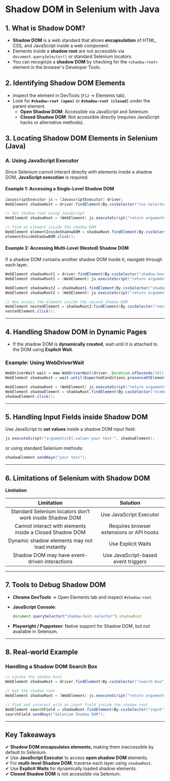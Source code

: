 **Shadow DOM in Selenium with Java**
====================================

**1\. What is Shadow DOM?**
---------------------------

*   **Shadow DOM** is a web standard that allows **encapsulation** of HTML, CSS, and JavaScript inside a web component.
*   Elements inside a **shadow root** are not accessible via `document.querySelector()` or standard Selenium locators.
*   You can recognize a **shadow DOM** by checking for the `<shadow-root>` element in the browser's Developer Tools.

**2\. Identifying Shadow DOM Elements**
---------------------------------------

*   Inspect the element in DevTools (`F12` → Elements tab).
*   Look for **`#shadow-root (open)`** or **`#shadow-root (closed)`** under the parent element.
    *   **Open Shadow DOM**: Accessible via JavaScript and Selenium.
    *   **Closed Shadow DOM**: Not accessible directly (requires JavaScript hacks or alternative methods).

**3\. Locating Shadow DOM Elements in Selenium (Java)**
-------------------------------------------------------

### **A. Using JavaScript Executor**

Since Selenium cannot interact directly with elements inside a shadow DOM, **JavaScript execution** is required.

#### **Example 1: Accessing a Single-Level Shadow DOM**

```java
JavascriptExecutor js = (JavascriptExecutor) driver;
WebElement shadowHost = driver.findElement(By.cssSelector("css-selector-of-shadow-host"));

// Get shadow root using JavaScript
WebElement shadowRoot = (WebElement) js.executeScript("return arguments[0].shadowRoot", shadowHost);

// Find an element inside the shadow DOM
WebElement elementInsideShadowDOM = shadowRoot.findElement(By.cssSelector("css-selector-inside-shadow"));
elementInsideShadowDOM.click();
```

#### **Example 2: Accessing Multi-Level (Nested) Shadow DOM**

If a shadow DOM contains another shadow DOM inside it, navigate through each layer.

```java
WebElement shadowHost1 = driver.findElement(By.cssSelector("shadow-host-1"));
WebElement shadowRoot1 = (WebElement) js.executeScript("return arguments[0].shadowRoot", shadowHost1);

WebElement shadowHost2 = shadowRoot1.findElement(By.cssSelector("shadow-host-2"));
WebElement shadowRoot2 = (WebElement) js.executeScript("return arguments[0].shadowRoot", shadowHost2);

// Now access the element inside the second shadow DOM
WebElement nestedElement = shadowRoot2.findElement(By.cssSelector("nested-element-selector"));
nestedElement.click();
```

* * *

**4\. Handling Shadow DOM in Dynamic Pages**
--------------------------------------------

*   If the shadow DOM is **dynamically created**, wait until it is attached to the DOM using **Explicit Wait**.

### **Example: Using WebDriverWait**

```java
WebDriverWait wait = new WebDriverWait(driver, Duration.ofSeconds(10));
WebElement shadowHost = wait.until(ExpectedConditions.presenceOfElementLocated(By.cssSelector("shadow-host-selector")));

WebElement shadowRoot = (WebElement) js.executeScript("return arguments[0].shadowRoot", shadowHost);
WebElement shadowElement = shadowRoot.findElement(By.cssSelector("element-inside-shadow"));
shadowElement.click();
```

* * *

**5\. Handling Input Fields inside Shadow DOM**
-----------------------------------------------

Use JavaScript to **set values** inside a shadow DOM input field:

```java
js.executeScript("arguments[0].value='your text'", shadowElement);
```

or using standard Selenium methods:

```java
shadowElement.sendKeys("your text");
```

* * *

**6\. Limitations of Selenium with Shadow DOM**
-----------------------------------------------

**Limitation**

|                        Limitation                        |                 Solution                 |
|:--------------------------------------------------------:|:----------------------------------------:|
| Standard Selenium locators don’t work inside Shadow DOM  | Use JavaScript Executor                  |
| Cannot interact with elements inside a Closed Shadow DOM | Requires browser extensions or API hooks |
| Dynamic shadow elements may not load instantly           | Use Explicit Waits                       |
| Shadow DOM may have event-driven interactions            | Use JavaScript-based event triggers      |

* * *

**7\. Tools to Debug Shadow DOM**
---------------------------------

*   **Chrome DevTools** → Open Elements tab and inspect `#shadow-root`.
*   **JavaScript Console**:

    ```js
    document.querySelector("shadow-host-selector").shadowRoot
    ```

*   **Playwright / Puppeteer**: Native support for Shadow DOM, but not available in Selenium.

* * *

**8\. Real-world Example**
--------------------------

### **Handling a Shadow DOM Search Box**

```java
// Locate the shadow host
WebElement shadowHost = driver.findElement(By.cssSelector("search-box"));

// Get the shadow root
WebElement shadowRoot = (WebElement) js.executeScript("return arguments[0].shadowRoot", shadowHost);

// Find and interact with an input field inside the shadow root
WebElement searchField = shadowRoot.findElement(By.cssSelector("input"));
searchField.sendKeys("Selenium Shadow DOM");
```

* * *

**Key Takeaways**
-----------------

✔ **Shadow DOM encapsulates elements**, making them inaccessible by default to Selenium.  
✔ Use **JavaScript Executor** to access **open shadow DOM** elements.  
✔ For **multi-level Shadow DOM**, traverse each layer using `shadowRoot`.  
✔ Use **Explicit Waits** for dynamically loaded shadow elements.  
✔ **Closed Shadow DOM** is not accessible via Selenium.
